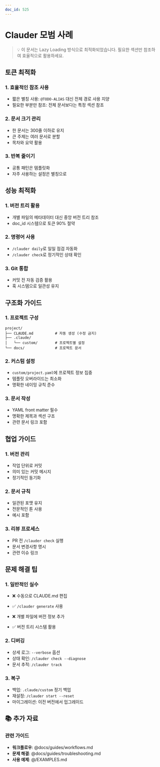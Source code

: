 ```yaml
---
doc_id: 525
---
```


# Clauder 모범 사례

> 💡 이 문서는 Lazy Loading 방식으로 최적화되었습니다.
> 필요한 섹션만 참조하여 효율적으로 활용하세요.

## 토큰 최적화

### 1. 효율적인 참조 사용
- 짧은 별칭 사용: `@TODO-ALIAS` 대신 전체 경로 사용 지양
- 필요한 부분만 참조: 전체 문서보다는 특정 섹션 참조

### 2. 문서 크기 관리
- 한 문서는 300줄 이하로 유지
- 큰 주제는 여러 문서로 분할
- 목차와 요약 활용

### 3. 반복 줄이기
- 공통 패턴은 템플릿화
- 자주 사용하는 설정은 별칭으로

## 성능 최적화

### 1. 버전 트리 활용
- 개별 파일의 메타데이터 대신 중앙 버전 트리 참조
- doc_id 시스템으로 토큰 90% 절약

### 2. 명령어 사용
- `/clauder daily`로 일일 점검 자동화
- `/clauder check`로 정기적인 상태 확인

### 3. Git 통합
- 커밋 전 자동 검증 활용
- 훅 시스템으로 일관성 유지

## 구조화 가이드

### 1. 프로젝트 구성
```
project/
├── CLAUDE.md          # 자동 생성 (수정 금지)
├── .claude/
│   └── custom/        # 프로젝트별 설정
└── docs/              # 프로젝트 문서
```

### 2. 커스텀 설정
- `custom/project.yaml`에 프로젝트 정보 집중
- 템플릿 오버라이드는 최소화
- 명확한 네이밍 규칙 준수

### 3. 문서 작성
- YAML front matter 필수
- 명확한 제목과 섹션 구조
- 관련 문서 링크 포함

## 협업 가이드

### 1. 버전 관리
- 작업 단위로 커밋
- 의미 있는 커밋 메시지
- 정기적인 동기화

### 2. 문서 규칙
- 일관된 포맷 유지
- 전문적인 톤 사용
- 예시 포함

### 3. 리뷰 프로세스
- PR 전 `/clauder check` 실행
- 문서 변경사항 명시
- 관련 이슈 링크

## 문제 해결 팁

### 1. 일반적인 실수
- ❌ 수동으로 CLAUDE.md 편집
- ✅ `/clauder generate` 사용

- ❌ 개별 파일에 버전 정보 추가
- ✅ 버전 트리 시스템 활용

### 2. 디버깅
- 상세 로그: `--verbose` 옵션
- 상태 확인: `/clauder check --diagnose`
- 문서 추적: `/clauder track`

### 3. 복구
- 백업: `.claude/custom` 정기 백업
- 재설정: `/clauder start --reset`
- 마이그레이션: 이전 버전에서 업그레이드

## 📚 추가 자료

### 관련 가이드
- **워크플로우**: @docs/guides/workflows.md
- **문제 해결**: @docs/guides/troubleshooting.md
- **사용 예제**: @/EXAMPLES.md